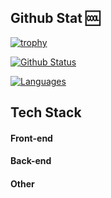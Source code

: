 ## Github Stat 🆒
[![trophy](https://github-profile-trophy.vercel.app/?username=gamekittituh)](https://github.com/ryo-ma/github-profile-trophy)

[![Github Status](https://github-readme-stats.vercel.app/api?username=gamekittituh&count_private=true&theme=synthwave&show_icons=true)](https://github.com/gamekittituh)

[![Languages](https://github-readme-stats.vercel.app/api/top-langs/?username=gamekittituh&layout=compact&langs_count=10&hide_border=true&custom_title=Languages&bg_color=f5f5f5)](https://github.com/gamekittituh)

## Tech Stack
#### Front-end

#### Back-end

#### Other
